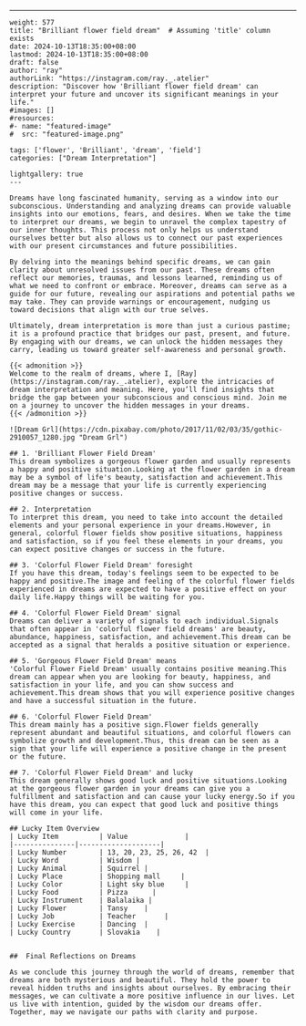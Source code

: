 ---
    weight: 577
    title: "Brilliant flower field dream"  # Assuming 'title' column exists
    date: 2024-10-13T18:35:00+08:00
    lastmod: 2024-10-13T18:35:00+08:00
    draft: false
    author: "ray"
    authorLink: "https://instagram.com/ray._.atelier"
    description: "Discover how 'Brilliant flower field dream' can interpret your future and uncover its significant meanings in your life."
    #images: []
    #resources:
    #- name: "featured-image"
    #  src: "featured-image.png"
    
    tags: ['flower', 'Brilliant', 'dream', 'field']
    categories: ["Dream Interpretation"]
    
    lightgallery: true
    ---
    
    Dreams have long fascinated humanity, serving as a window into our subconscious. Understanding and analyzing dreams can provide valuable insights into our emotions, fears, and desires. When we take the time to interpret our dreams, we begin to unravel the complex tapestry of our inner thoughts. This process not only helps us understand ourselves better but also allows us to connect our past experiences with our present circumstances and future possibilities.
    
    By delving into the meanings behind specific dreams, we can gain clarity about unresolved issues from our past. These dreams often reflect our memories, traumas, and lessons learned, reminding us of what we need to confront or embrace. Moreover, dreams can serve as a guide for our future, revealing our aspirations and potential paths we may take. They can provide warnings or encouragement, nudging us toward decisions that align with our true selves.
    
    Ultimately, dream interpretation is more than just a curious pastime; it is a profound practice that bridges our past, present, and future. By engaging with our dreams, we can unlock the hidden messages they carry, leading us toward greater self-awareness and personal growth.
    
    {{< admonition >}}
    Welcome to the realm of dreams, where I, [Ray](https://instagram.com/ray._.atelier), explore the intricacies of dream interpretation and meaning. Here, you’ll find insights that bridge the gap between your subconscious and conscious mind. Join me on a journey to uncover the hidden messages in your dreams.
    {{< /admonition >}}
    
    ![Dream Grl](https://cdn.pixabay.com/photo/2017/11/02/03/35/gothic-2910057_1280.jpg "Dream Grl")
    
    ## 1. 'Brilliant Flower Field Dream'
    This dream symbolizes a gorgeous flower garden and usually represents a happy and positive situation.Looking at the flower garden in a dream may be a symbol of life's beauty, satisfaction and achievement.This dream may be a message that your life is currently experiencing positive changes or success.
    
    ## 2. Interpretation
    To interpret this dream, you need to take into account the detailed elements and your personal experience in your dreams.However, in general, colorful flower fields show positive situations, happiness and satisfaction, so if you feel these elements in your dreams, you can expect positive changes or success in the future.
    
    ## 3. 'Colorful Flower Field Dream' foresight
    If you have this dream, today's feelings seem to be expected to be happy and positive.The image and feeling of the colorful flower fields experienced in dreams are expected to have a positive effect on your daily life.Happy things will be waiting for you.
    
    ## 4. 'Colorful Flower Field Dream' signal
    Dreams can deliver a variety of signals to each individual.Signals that often appear in 'colorful flower field dreams' are beauty, abundance, happiness, satisfaction, and achievement.This dream can be accepted as a signal that heralds a positive situation or experience.
    
    ## 5. 'Gorgeous Flower Field Dream' means
    'Colorful Flower Field Dream' usually contains positive meaning.This dream can appear when you are looking for beauty, happiness, and satisfaction in your life, and you can show success and achievement.This dream shows that you will experience positive changes and have a successful situation in the future.
    
    ## 6. 'Colorful Flower Field Dream'
    This dream mainly has a positive sign.Flower fields generally represent abundant and beautiful situations, and colorful flowers can symbolize growth and development.Thus, this dream can be seen as a sign that your life will experience a positive change in the present or the future.
    
    ## 7. 'Colorful Flower Field Dream' and lucky
    This dream generally shows good luck and positive situations.Looking at the gorgeous flower garden in your dreams can give you a fulfillment and satisfaction and can cause your lucky energy.So if you have this dream, you can expect that good luck and positive things will come in your life.
    
    ## Lucky Item Overview
    | Lucky Item          | Value              |
    |---------------|--------------------|
    | Lucky Number        | 13, 20, 23, 25, 26, 42  |
    | Lucky Word          | Wisdom |
    | Lucky Animal        | Squirrel |
    | Lucky Place         | Shopping mall     |
    | Lucky Color         | Light sky blue     |
    | Lucky Food          | Pizza      |
    | Lucky Instrument    | Balalaika |
    | Lucky Flower        | Tansy    |
    | Lucky Job           | Teacher       |
    | Lucky Exercise      | Dancing  |
    | Lucky Country       | Slovakia    |
    
    
    ##  Final Reflections on Dreams
    
    As we conclude this journey through the world of dreams, remember that dreams are both mysterious and beautiful. They hold the power to reveal hidden truths and insights about ourselves. By embracing their messages, we can cultivate a more positive influence in our lives. Let us live with intention, guided by the wisdom our dreams offer. Together, may we navigate our paths with clarity and purpose.
    